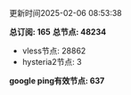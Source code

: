 更新时间2025-02-06 08:53:38

**总订阅: 165**
**总节点: 48234**
- vless节点: 28862
- hysteria2节点: 3

**google ping有效节点: 637**
